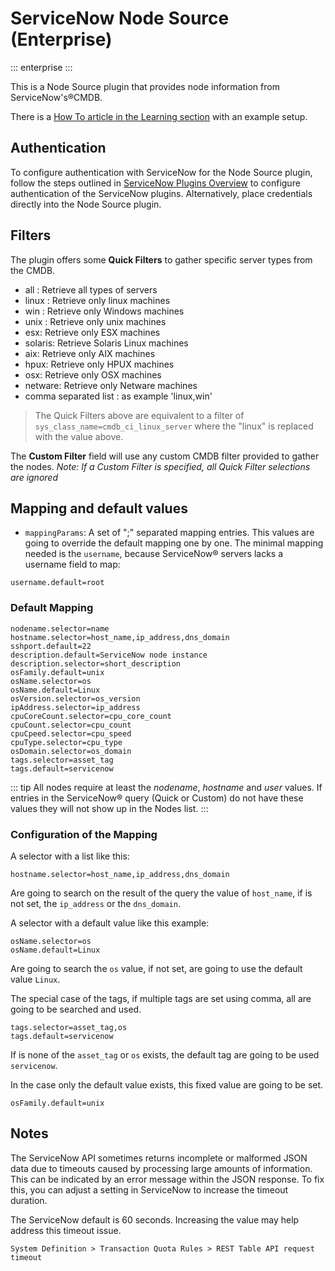 # ServiceNow Node Source (Enterprise)
::: enterprise
:::

This is a Node Source plugin that provides node information from ServiceNow's&reg;CMDB.

There is a [How To article in the Learning section](/learning/howto/config-sn-nodesource.md) with an example setup.

## Authentication

To configure authentication with ServiceNow for the Node Source plugin, follow the steps outlined in [ServiceNow Plugins Overview](/manual/plugins/servicenow-plugins-overview.html) to configure authentication of the ServiceNow plugins.
Alternatively, place credentials directly into the Node Source plugin.


## Filters

The plugin offers some **Quick Filters** to gather specific server types from the CMDB.

- all : Retrieve all types of servers
- linux : Retrieve only linux machines
- win : Retrieve only Windows machines
- unix : Retrieve only unix machines
- esx: Retrieve only ESX machines
- solaris: Retrieve Solaris Linux machines
- aix: Retrieve only AIX machines
- hpux: Retrieve only HPUX machines
- osx: Retrieve only OSX machines
- netware: Retrieve only Netware machines
- comma separated list : as example 'linux,win'

> The Quick Filters above are equivalent to a filter of `sys_class_name=cmdb_ci_linux_server` where the "linux" is replaced with the value above.

The **Custom Filter** field will use any custom CMDB filter provided to gather the nodes.  _Note: If a Custom Filter is specified, all Quick Filter selections are ignored_

## Mapping and default values

- `mappingParams`: A set of ";" separated mapping entries. This values are going to override the default mapping
  one by one.
  The minimal mapping needed is the `username`, because ServiceNow&reg; servers lacks a username field to map:

```
username.default=root
```

### Default Mapping

```
nodename.selector=name
hostname.selector=host_name,ip_address,dns_domain
sshport.default=22
description.default=ServiceNow node instance
description.selector=short_description
osFamily.default=unix
osName.selector=os
osName.default=Linux
osVersion.selector=os_version
ipAddress.selector=ip_address
cpuCoreCount.selector=cpu_core_count
cpuCount.selector=cpu_count
cpuCpeed.selector=cpu_speed
cpuType.selector=cpu_type
osDomain.selector=os_domain
tags.selector=asset_tag
tags.default=servicenow
```

::: tip
All nodes require at least the _nodename_, _hostname_ and _user_ values.  If entries in the ServiceNow&reg; query (Quick or Custom) do not have these values they will not show up in the Nodes list.
:::

### Configuration of the Mapping

A selector with a list like this:

```
hostname.selector=host_name,ip_address,dns_domain
```

Are going to search on the result of the query the value of `host_name`, if is not set, the `ip_address` or the
`dns_domain`.

A selector with a default value like this example:

```
osName.selector=os
osName.default=Linux
```

Are going to search the `os` value, if not set, are going to use the default value `Linux`.

The special case of the tags, if multiple tags are set using comma, all are going to be searched and used.

```
tags.selector=asset_tag,os
tags.default=servicenow
```

If is none of the `asset_tag` or `os` exists, the default tag are going to be used `servicenow`.

In the case only the default value exists, this fixed value are going to be set.

```
osFamily.default=unix
```

## Notes
The ServiceNow API sometimes returns incomplete or malformed JSON data due to timeouts caused by processing large amounts of information. This can be indicated by an error message within the JSON response. To fix this, you can adjust a setting in ServiceNow to increase the timeout duration.

The ServiceNow default is 60 seconds.  Increasing the value may help address this timeout issue.

```
System Definition > Transaction Quota Rules > REST Table API request timeout
```
